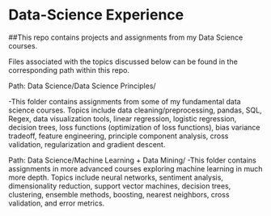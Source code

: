 # Data-Science Experience

##This repo contains projects and assignments from my Data Science courses.

Files associated with the topics discussed below can be found in the corresponding path within this repo.

Path: Data Science/Data Science Principles/


-This folder contains assignments from some of my fundamental data science courses.  Topics include data cleaning/preprocessing, pandas, SQL, Regex, data visualization tools, linear regression, logistic regression, decision trees, loss functions (optimization of loss functions), bias variance tradeoff, feature engineering, principle component analysis, cross validation, regularization and gradient descent.

Path: Data Science/Machine Learning + Data Mining/
-This folder contains assignments in more advanced courses exploring machine learning in much more depth.  Topics include neural networks, sentiment analysis, dimensionality reduction, support vector machines, decision trees, clustering, ensemble methods, boosting, nearest neighbors, cross validation, and error metrics.
